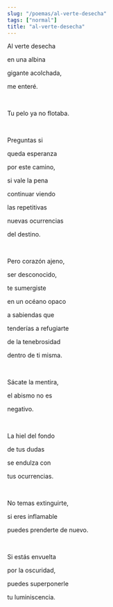 ```yaml
---
slug: "/poemas/al-verte-desecha"
tags: ["normal"]
title: "al-verte-desecha"
---
```

Al verte desecha

en una albina

gigante acolchada,

me enteré.

&nbsp;

Tu pelo ya no flotaba.

&nbsp;

Preguntas si 

queda esperanza 

por este camino,

si vale la pena 

continuar viendo

las repetitivas

nuevas ocurrencias 

del destino.

&nbsp;

Pero corazón ajeno, 

ser desconocido, 

te sumergiste 

en un océano opaco 

a sabiendas que 

tenderías a refugiarte

de la tenebrosidad

dentro de ti misma.

&nbsp;

Sácate la mentira, 

el abismo no es

negativo.

&nbsp;

La hiel del fondo 

de tus dudas 

se endulza con 

tus ocurrencias.

&nbsp;

No temas extinguirte,

si eres inflamable

puedes prenderte de nuevo.

&nbsp;

Si estás envuelta 

por la oscuridad,

puedes superponerle

tu luminiscencia.